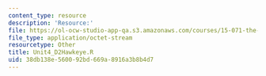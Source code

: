 ```yaml
---
content_type: resource
description: 'Resource:'
file: https://ol-ocw-studio-app-qa.s3.amazonaws.com/courses/15-071-the-analytics-edge-spring-2017/38db138e560092bd669a8916a3b8b4d7_Unit4_D2Hawkeye.R
file_type: application/octet-stream
resourcetype: Other
title: Unit4_D2Hawkeye.R
uid: 38db138e-5600-92bd-669a-8916a3b8b4d7
---
```

